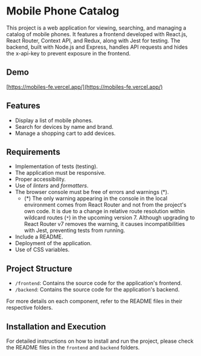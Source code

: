 # Mobile Phone Catalog

This project is a web application for viewing, searching, and managing a catalog of mobile phones. It features a frontend developed with React.js, React Router, Context API, and Redux, along with Jest for testing. The backend, built with Node.js and Express, handles API requests and hides the x-api-key to prevent exposure in the frontend.

## Demo

[https://mobiles-fe.vercel.app/](https://mobiles-fe.vercel.app/)

## Features

-  Display a list of mobile phones.
-  Search for devices by name and brand.
-  Manage a shopping cart to add devices.

## Requirements

-  Implementation of tests (testing).
-  The application must be responsive.
-  Proper accessibility.
-  Use of _linters_ and _formatters_.
-  The browser console must be free of errors and warnings (\*).
   -  (\*) The only warning appearing in the console in the local environment comes from React Router and not from the project's own code. It is due to a change in relative route resolution within wildcard routes (`*`) in the upcoming version 7. Although upgrading to React Router v7 removes the warning, it causes incompatibilities with Jest, preventing tests from running.
-  Include a README.
-  Deployment of the application.
-  Use of CSS variables.

## Project Structure

-  `/frontend`: Contains the source code for the application's frontend.
-  `/backend`: Contains the source code for the application's backend.

For more details on each component, refer to the README files in their respective folders.

## Installation and Execution

For detailed instructions on how to install and run the project, please check the README files in the `frontend` and `backend` folders.
